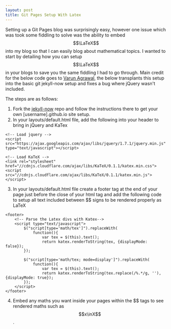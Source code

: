 ```yaml
---
layout: post
title: Git Pages Setup With Latex
---
```


Setting up a Git Pages blog was surprisingly easy, however one issue which was took some fiddling to solve was the ability to embed $$\LaTeX$$ into my blog so that I can easily blog about mathematical topics. I wanted to start by detailing how you can setup $$\LaTeX$$ in your blogs to save you the same fiddling I had to go through. Main credit for the below code goes to [Varun Agrawal](https://varunagrawal.github.io/2018/03/27/latex-jekyll/), the below transplants this setup into the basic git jekyll-now setup and fixes a bug where jQuery wasn't included.

The steps are as follows:
1) Fork the [jekyll-now](https://github.com/barryclark/jekyll-now) repo and follow the instructions there to get your own \[username\].github.io site setup.
2) In your layouts/default.html file, add the following into your header to bring in jQuery and KaTex
```
<!-- Load jquery -->
<script src="https://ajax.googleapis.com/ajax/libs/jquery/1.7.1/jquery.min.js" type="text/javascript"></script>

<!-- Load KaTeX -->
<link rel="stylesheet" href="//cdnjs.cloudflare.com/ajax/libs/KaTeX/0.1.1/katex.min.css">
<script src="//cdnjs.cloudflare.com/ajax/libs/KaTeX/0.1.1/katex.min.js"></script>
```
3) In your layouts/default.html file create a footer tag at the end of your page just before the close of your html tag and add the following code to setup all text included between \$\$ signs to be rendered properly as LaTeX
```
<footer>
	<!-- Parse the Latex divs with Katex-->
	<script type="text/javascript">
		$("script[type='math/tex']").replaceWith(
			function(){
				var tex = $(this).text();
				return katex.renderToString(tex, {displayMode: false});
		});

		$("script[type='math/tex; mode=display']").replaceWith(
			function(){
				var tex = $(this).text();
				return katex.renderToString(tex.replace(/%.*/g, ''), {displayMode: true});
		});
	</script>
</footer>
```
4) Embed any maths you want inside your pages within the \$\$ tags to see rendered maths such as $$x\inX$$.

